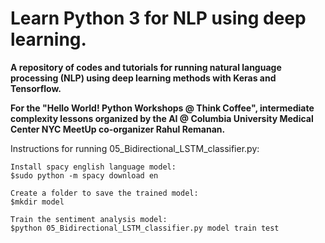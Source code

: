 # Learn Python 3 for NLP using deep learning.

**A repository of codes and tutorials for running natural language processing (NLP) using deep learning methods with Keras and Tensorflow.**

**For the "Hello World! Python Workshops @ Think Coffee", intermediate complexity lessons organized by the AI @ Columbia University Medical Center NYC MeetUp co-organizer Rahul Remanan.**

Instructions for running 05_Bidirectional_LSTM_classifier.py:

	Install spacy english language model:
	$sudo python -m spacy download en
	
	Create a folder to save the trained model:
	$mkdir model

	Train the sentiment analysis model:
	$python 05_Bidirectional_LSTM_classifier.py model train test
